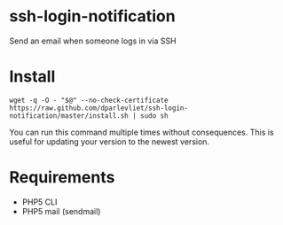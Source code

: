 # ssh-login-notification
Send an email when someone logs in via SSH

Install
=======
```
wget -q -O - "$@" --no-check-certificate https://raw.github.com/dparlevliet/ssh-login-notification/master/install.sh | sudo sh
```
You can run this command multiple times without consequences. This is useful for
updating your version to the newest version.

Requirements
============
* PHP5 CLI
* PHP5 mail (sendmail)
